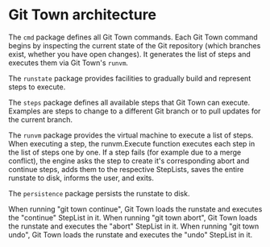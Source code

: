 # Git Town architecture

The `cmd` package defines all Git Town commands.
Each Git Town command begins by inspecting the current state of the Git repository
(which branches exist, whether you have open changes).
It generates the list of steps and executes them via Git Town's `runvm`.

The `runstate` package provides facilities to gradually build and represent steps to execute.

The `steps` package defines all available steps that Git Town can execute.
Examples are steps to change to a different Git branch or to pull updates for the current branch.

The `runvm` package provides the virtual machine to execute a list of steps.
When executing a step, the runvm.Execute function executes each step in the list of steps one by one.
If a step fails (for example due to a merge conflict),
the engine asks the step to create it's corresponding abort and continue steps,
adds them to the respective StepLists, saves the entire runstate to disk, informs the user, and exits.

The `persistence` package persists the runstate to disk.

When running "git town continue", Git Town loads the runstate and executes the "continue" StepList in it.
When running "git town abort", Git Town loads the runstate and executes the "abort" StepList in it.
When running "git town undo", Git Town loads the runstate and executes the "undo" StepList in it.
